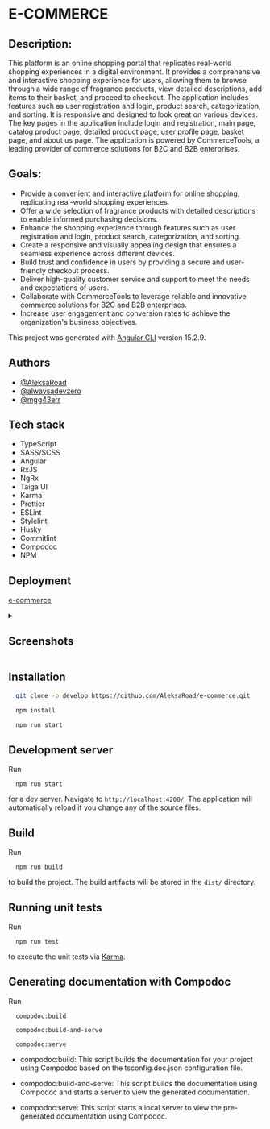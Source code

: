 # E-COMMERCE

## Description:

This platform is an online shopping portal that replicates real-world shopping experiences in a digital environment. It provides a comprehensive and interactive shopping experience for users, allowing them to browse through a wide range of fragrance products, view detailed descriptions, add items to their basket, and proceed to checkout. The application includes features such as user registration and login, product search, categorization, and sorting. It is responsive and designed to look great on various devices. The key pages in the application include login and registration, main page, catalog product page, detailed product page, user profile page, basket page, and about us page. The application is powered by CommerceTools, a leading provider of commerce solutions for B2C and B2B enterprises.

## Goals:

- Provide a convenient and interactive platform for online shopping, replicating real-world shopping experiences.
- Offer a wide selection of fragrance products with detailed descriptions to enable informed purchasing decisions.
- Enhance the shopping experience through features such as user registration and login, product search, categorization, and sorting.
- Create a responsive and visually appealing design that ensures a seamless experience across different devices.
- Build trust and confidence in users by providing a secure and user-friendly checkout process.
- Deliver high-quality customer service and support to meet the needs and expectations of users.
- Collaborate with CommerceTools to leverage reliable and innovative commerce solutions for B2C and B2B enterprises.
- Increase user engagement and conversion rates to achieve the organization's business objectives.

This project was generated with [Angular CLI](https://github.com/angular/angular-cli) version 15.2.9.

## Authors

- [@AleksaRoad](https://github.com/AleksaRoad)
- [@alwaysadevzero](https://github.com/alwaysadevzero)
- [@mgg43err](https://github.com/mgg43err)

## Tech stack

  - TypeScript
  - SASS/SCSS
  - Angular
  - RxJS
  - NgRx
  - Taiga UI
  - Karma
  - Prettier
  - ESLint
  - Stylelint
  - Husky
  - Commitlint
  - Compodoc
  - NPM

## Deployment

[e-commerce]()

<details>
<summary><h2>Screenshots</h2></summary>


</details>

## Installation

```bash
  git clone -b develop https://github.com/AleksaRoad/e-commerce.git
```

```bash
  npm install
```

```bash
  npm run start
```

## Development server

Run
```
  npm run start
```

for a dev server. Navigate to `http://localhost:4200/`. The application will automatically reload if you change any of the source files.

## Build

Run
```
  npm run build
```

to build the project. The build artifacts will be stored in the `dist/` directory.

## Running unit tests

Run
```
  npm run test
```

to execute the unit tests via [Karma](https://karma-runner.github.io).

## Generating documentation with Compodoc

Run
```
  compodoc:build
```
```
  compodoc:build-and-serve
```
```
  compodoc:serve
```

- compodoc:build: This script builds the documentation for your project using Compodoc based on the tsconfig.doc.json configuration file.


- compodoc:build-and-serve: This script builds the documentation using Compodoc and starts a server to view the generated documentation.

- compodoc:serve: This script starts a local server to view the pre-generated documentation using Compodoc.